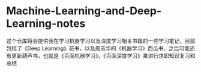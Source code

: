 # Machine-Learning-and-Deep-Learning-notes
这个仓库将会提供我在学习机器学习以及深度学习相关书籍的一些学习笔记，目前包括了《Deep Learning》花书，以及周志华的《机器学习》西瓜书，之后可能还有更新葫芦书，也就是《百面机器学习》、《百面深度学习》来进行求职知识复习和总结
